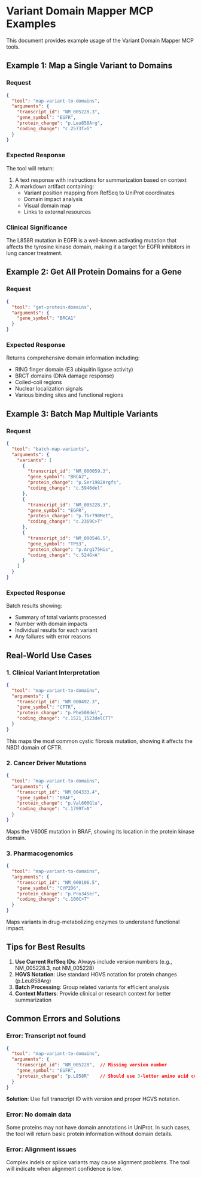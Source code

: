 # Variant Domain Mapper MCP Examples

This document provides example usage of the Variant Domain Mapper MCP tools.

## Example 1: Map a Single Variant to Domains

### Request
```json
{
  "tool": "map-variant-to-domains",
  "arguments": {
    "transcript_id": "NM_005228.3",
    "gene_symbol": "EGFR",
    "protein_change": "p.Leu858Arg",
    "coding_change": "c.2573T>G"
  }
}
```

### Expected Response
The tool will return:
1. A text response with instructions for summarization based on context
2. A markdown artifact containing:
   - Variant position mapping from RefSeq to UniProt coordinates
   - Domain impact analysis
   - Visual domain map
   - Links to external resources

### Clinical Significance
The L858R mutation in EGFR is a well-known activating mutation that affects the tyrosine kinase domain, making it a target for EGFR inhibitors in lung cancer treatment.

## Example 2: Get All Protein Domains for a Gene

### Request
```json
{
  "tool": "get-protein-domains",
  "arguments": {
    "gene_symbol": "BRCA1"
  }
}
```

### Expected Response
Returns comprehensive domain information including:
- RING finger domain (E3 ubiquitin ligase activity)
- BRCT domains (DNA damage response)
- Coiled-coil regions
- Nuclear localization signals
- Various binding sites and functional regions

## Example 3: Batch Map Multiple Variants

### Request
```json
{
  "tool": "batch-map-variants",
  "arguments": {
    "variants": [
      {
        "transcript_id": "NM_000059.3",
        "gene_symbol": "BRCA2",
        "protein_change": "p.Ser1982Argfs",
        "coding_change": "c.5946del"
      },
      {
        "transcript_id": "NM_005228.3",
        "gene_symbol": "EGFR",
        "protein_change": "p.Thr790Met",
        "coding_change": "c.2369C>T"
      },
      {
        "transcript_id": "NM_000546.5",
        "gene_symbol": "TP53",
        "protein_change": "p.Arg175His",
        "coding_change": "c.524G>A"
      }
    ]
  }
}
```

### Expected Response
Batch results showing:
- Summary of total variants processed
- Number with domain impacts
- Individual results for each variant
- Any failures with error reasons

## Real-World Use Cases

### 1. Clinical Variant Interpretation
```json
{
  "tool": "map-variant-to-domains",
  "arguments": {
    "transcript_id": "NM_000492.3",
    "gene_symbol": "CFTR",
    "protein_change": "p.Phe508del",
    "coding_change": "c.1521_1523delCTT"
  }
}
```
This maps the most common cystic fibrosis mutation, showing it affects the NBD1 domain of CFTR.

### 2. Cancer Driver Mutations
```json
{
  "tool": "map-variant-to-domains",
  "arguments": {
    "transcript_id": "NM_004333.4",
    "gene_symbol": "BRAF",
    "protein_change": "p.Val600Glu",
    "coding_change": "c.1799T>A"
  }
}
```
Maps the V600E mutation in BRAF, showing its location in the protein kinase domain.

### 3. Pharmacogenomics
```json
{
  "tool": "map-variant-to-domains",
  "arguments": {
    "transcript_id": "NM_000106.5",
    "gene_symbol": "CYP2D6",
    "protein_change": "p.Pro34Ser",
    "coding_change": "c.100C>T"
  }
}
```
Maps variants in drug-metabolizing enzymes to understand functional impact.

## Tips for Best Results

1. **Use Current RefSeq IDs**: Always include version numbers (e.g., NM_005228.3, not NM_005228)
2. **HGVS Notation**: Use standard HGVS notation for protein changes (p.Leu858Arg)
3. **Batch Processing**: Group related variants for efficient analysis
4. **Context Matters**: Provide clinical or research context for better summarization

## Common Errors and Solutions

### Error: Transcript not found
```json
{
  "tool": "map-variant-to-domains",
  "arguments": {
    "transcript_id": "NM_005228",  // Missing version number
    "gene_symbol": "EGFR",
    "protein_change": "p.L858R"    // Should use 3-letter amino acid codes
  }
}
```
**Solution**: Use full transcript ID with version and proper HGVS notation.

### Error: No domain data
Some proteins may not have domain annotations in UniProt. In such cases, the tool will return basic protein information without domain details.

### Error: Alignment issues
Complex indels or splice variants may cause alignment problems. The tool will indicate when alignment confidence is low. 